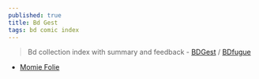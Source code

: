 ```yaml
---
published: true
title: Bd Gest
tags: bd comic index
---
```

> Bd collection index with summary and feedback - [BDGest](https://www.bdgest.com/) / [BDfugue](https://www.bdfugue.com/)

- [Momie Folie](https://www.momie.fr/)
